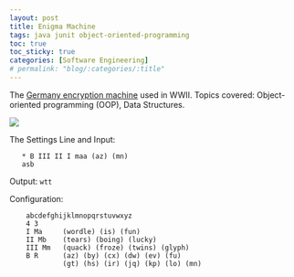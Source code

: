 ```yaml
---
layout: post
title: Enigma Machine
tags: java junit object-oriented-programming
toc: true
toc_sticky: true
categories: [Software Engineering]
# permalink: "blog/:categories/:title"
---
```

The [Germany encryption machine](https://en.wikipedia.org/wiki/Enigma_machine "Click for Details!") used in WWII. Topics covered: Object-oriented programming (OOP), Data Structures.

[![](https://img.shields.io/badge/GitHub-100000?style=for-the-badge&logo=github&logoColor=white)](https://github.com/annetta-zheng/enigma "Click for Repo!") 
    
   The Settings Line and Input: 
   ```
      * B III II I maa (az) (mn)
      asb 
   ```
    
   Output: 
    ```
      wtt
    ```
   
   Configuration: 
```
    abcdefghijklmnopqrstuvwxyz
    4 3
    I Ma     (wordle) (is) (fun)
    II Mb    (tears) (boing) (lucky)
    III Mm   (quack) (froze) (twins) (glyph)
    B R      (az) (by) (cx) (dw) (ev) (fu)
             (gt) (hs) (ir) (jq) (kp) (lo) (mn)
```  